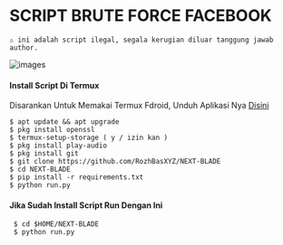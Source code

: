 # SCRIPT BRUTE FORCE FACEBOOK
```
⚠️ ini adalah script ilegal, segala kerugian diluar tanggung jawab author.
```
![images](https://user-images.githubusercontent.com/99103722/194051502-95d438d7-bff5-4b30-8ee6-66da1638acfa.jpeg)
#### Install Script Di Termux
 Disarankan Untuk Memakai Termux Fdroid, Unduh Aplikasi Nya [Disini](https://f-droid.org/repo/com.termux_118.apk)
 ```
 $ apt update && apt upgrade
 $ pkg install openssl
 $ termux-setup-storage ( y / izin kan )
 $ pkg install play-audio
 $ pkg install git
 $ git clone https://github.com/RozhBasXYZ/NEXT-BLADE
 $ cd NEXT-BLADE
 $ pip install -r requirements.txt
 $ python run.py
 ```
#### Jika Sudah Install Script Run Dengan Ini
 ```
  $ cd $HOME/NEXT-BLADE
  $ python run.py
